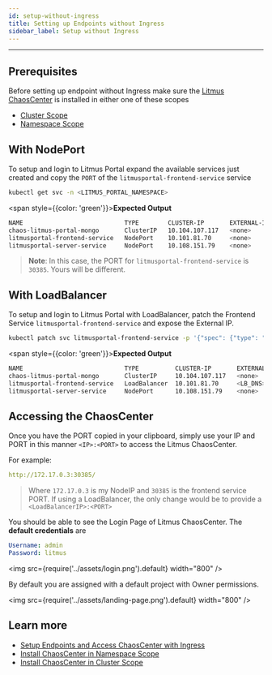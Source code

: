 ```yaml
---
id: setup-without-ingress
title: Setting up Endpoints without Ingress
sidebar_label: Setup without Ingress
---
```


---

## Prerequisites

Before setting up endpoint without Ingress make sure the [Litmus ChaosCenter](../getting-started/resources.md#chaoscenter) is installed in either one of these scopes

- [Cluster Scope](chaoscenter-cluster-scope-installation.md)
- [Namespace Scope](chaoscenter-namespace-scope-installation.md)

## **With NodePort**

To setup and login to Litmus Portal expand the available services just created and copy the `PORT` of the `litmusportal-frontend-service` service

```bash
kubectl get svc -n <LITMUS_PORTAL_NAMESPACE>
```

<span style={{color: 'green'}}><b>Expected Output</b></span>

```bash
NAME                            TYPE        CLUSTER-IP       EXTERNAL-IP   PORT(S)                         AGE
chaos-litmus-portal-mongo       ClusterIP   10.104.107.117   <none>        27017/TCP                       2m
litmusportal-frontend-service   NodePort    10.101.81.70     <none>        9091:30385/TCP                  2m
litmusportal-server-service     NodePort    10.108.151.79    <none>        9002:32456/TCP,9003:31160/TCP   2m
```

> **Note**: In this case, the PORT for `litmusportal-frontend-service` is `30385`. Yours will be different.

## **With LoadBalancer**

To setup and login to Litmus Portal with LoadBalancer, patch the Frontend Service `litmusportal-frontend-service` and expose the External IP.

```bash
kubectl patch svc litmusportal-frontend-service -p '{"spec": {"type": "LoadBalancer"}}' -n <LITMUS_PORTAL_NAMESPACE>
```

<span style={{color: 'green'}}><b>Expected Output</b></span>

```bash
NAME                            TYPE          CLUSTER-IP       EXTERNAL-IP    PORT(S)                         AGE
chaos-litmus-portal-mongo       ClusterIP     10.104.107.117   <none>         27017/TCP                       2m
litmusportal-frontend-service   LoadBalancer  10.101.81.70     <LB_DNS>       9091:30385/TCP                  2m
litmusportal-server-service     NodePort      10.108.151.79    <none>         9002:32456/TCP,9003:31160/TCP   2m
```

## **Accessing the ChaosCenter**

Once you have the PORT copied in your clipboard, simply use your IP and PORT in this manner `<IP>:<PORT>` to access the Litmus ChaosCenter.

For example:

```yaml
http://172.17.0.3:30385/
```

> Where `172.17.0.3` is my NodeIP and `30385` is the frontend service PORT. If using a LoadBalancer, the only change would be to provide a `<LoadBalancerIP>:<PORT>`

You should be able to see the Login Page of Litmus ChaosCenter. The **default credentials** are

```yaml
Username: admin
Password: litmus
```

<img src={require('../assets/login.png').default} width="800" />

By default you are assigned with a default project with Owner permissions.

<img src={require('../assets/landing-page.png').default} width="800" />

## Learn more

- [Setup Endpoints and Access ChaosCenter with Ingress](setup-with-ingress.md)
- [Install ChaosCenter in Namespace Scope](chaoscenter-namespace-scope-installation.md)
- [Install ChaosCenter in Cluster Scope](chaoscenter-cluster-scope-installation.md)
